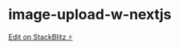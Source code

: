 # image-upload-w-nextjs

[Edit on StackBlitz ⚡️](https://stackblitz.com/edit/stackblitz-starters-6lzsdb)